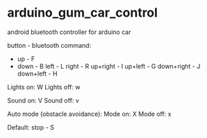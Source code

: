 # arduino_gum_car_control
android bluetooth controller for arduino car

button - bluetooth command:
- up - F
- down - B
left - L
right - R
up+right - I
up+left - G
down+right - J
down+left - H

Lights on: W
Lights off: w

Sound on: V
Sound off: v

Auto mode (obstacle avoidance):
Mode on: X
Mode off: x

Default:
stop - S
